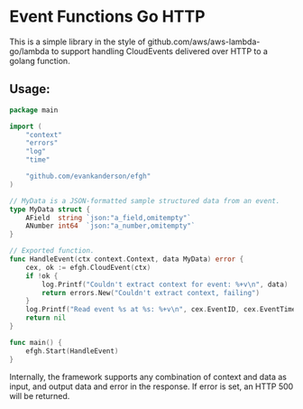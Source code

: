 # Event Functions Go HTTP

This is a simple library in the style of
github.com/aws/aws-lambda-go/lambda to support handling CloudEvents
delivered over HTTP to a golang function.

## Usage:

```go
package main

import (
	"context"
	"errors"
	"log"
	"time"

	"github.com/evankanderson/efgh"
)

// MyData is a JSON-formatted sample structured data from an event.
type MyData struct {
	AField  string `json:"a_field,omitempty"`
	ANumber int64  `json:"a_number,omitempty"`
}

// Exported function.
func HandleEvent(ctx context.Context, data MyData) error {
	cex, ok := efgh.CloudEvent(ctx)
	if !ok {
		log.Printf("Couldn't extract context for event: %+v\n", data)
		return errors.New("Couldn't extract context, failing")
	}
	log.Printf("Read event %s at %s: %+v\n", cex.EventID, cex.EventTime.Format(time.RFC3339), data)
	return nil
}

func main() {
	efgh.Start(HandleEvent)
}
```

Internally, the framework supports any combination of context and data
as input, and output data and error in the response. If error is set,
an HTTP 500 will be returned.
